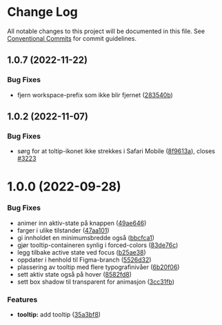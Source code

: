 # Change Log

All notable changes to this project will be documented in this file.
See [Conventional Commits](https://conventionalcommits.org) for commit guidelines.

## 1.0.7 (2022-11-22)

### Bug Fixes

-   fjern workspace-prefix som ikke blir fjernet ([283540b](https://github.com/fremtind/jokul/commit/283540b45f1fe557168eede3ca3637077a10a15b))

## 1.0.2 (2022-11-07)

### Bug Fixes

-   sørg for at toltip-ikonet ikke strekkes i Safari Mobile ([8f9613a](https://github.com/fremtind/jokul/commit/8f9613a6ee605364a323b41d77a72c09a26f0c15)), closes [#3223](https://github.com/fremtind/jokul/issues/3223)

# 1.0.0 (2022-09-28)

### Bug Fixes

-   animer inn aktiv-state på knappen ([49ae646](https://github.com/fremtind/jokul/commit/49ae6460cd74cbdb196773dd85b81f6bcbff0b01))
-   farger i ulike tilstander ([47aa101](https://github.com/fremtind/jokul/commit/47aa101dcbc45c092b188a13140debc50fe4ce77))
-   gi innholdet en minimumsbredde også ([bbcfca1](https://github.com/fremtind/jokul/commit/bbcfca1eb41b21b23ba6beedf1b38353b64d66a5))
-   gjør tooltip-containeren synlig i forced-colors ([83de76c](https://github.com/fremtind/jokul/commit/83de76c80ee35c7cc887d7c30a11cf610d28f3d7))
-   legg tilbake active state ved focus ([b25ae38](https://github.com/fremtind/jokul/commit/b25ae38300f18e532705a06224c62707b6193647))
-   oppdater i henhold til Figma-branch ([5526d32](https://github.com/fremtind/jokul/commit/5526d32c0c206a2f7ea04133a155525766fa523c))
-   plassering av tooltip med flere typografinivåer ([6b20f06](https://github.com/fremtind/jokul/commit/6b20f069d1c118c5c94cf5e261bc3e58e4b0ed14))
-   sett aktiv state også på hover ([8582fd8](https://github.com/fremtind/jokul/commit/8582fd8afb74c9f0f97da9809af955c532a9373f))
-   sett box shadow til transparent for animasjon ([3cc31fb](https://github.com/fremtind/jokul/commit/3cc31fb35b104dcc412fc02540e6818ec0a34e3c))

### Features

-   **tooltip:** add tooltip ([35a3bf8](https://github.com/fremtind/jokul/commit/35a3bf8ab49bc548d28dc32c68abfdaed25a0542))
